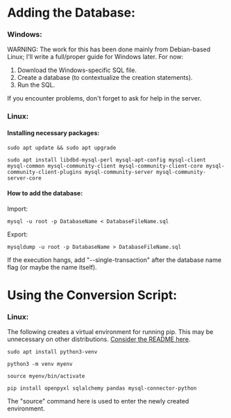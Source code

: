 # Adding the Database:


### Windows:
WARNING: The work for this has been done mainly from Debian-based Linux; I'll write a full/proper guide for Windows later. For now:

1. Download the Windows-specific SQL file.
2. Create a database (to contextualize the creation statements).
3. Run the SQL.

If you encounter problems, don't forget to ask for help in the server.

### Linux:

#### Installing necessary packages:
```
sudo apt update && sudo apt upgrade

sudo apt install libdbd-mysql-perl mysql-apt-config mysql-client mysql-common mysql-community-client mysql-community-client-core mysql-community-client-plugins mysql-community-server mysql-community-server-core
```

#### How to add the database:
Import:
```
mysql -u root -p DatabaseName < DatabaseFileName.sql
```

Export:
```
mysqldump -u root -p DatabaseName > DatabaseFileName.sql
```

 If the execution hangs, add "--single-transaction" after the database name flag (or maybe the name itself).

# Using the Conversion Script:

### Linux:

The following creates a virtual environment for running pip. This may be unnecessary on other distributions. [Consider the README here](./ConversionScript).

```
sudo apt install python3-venv

python3 -m venv myenv

source myenv/bin/activate

pip install openpyxl sqlalchemy pandas mysql-connector-python
```
The "source" command here is used to enter the newly created environment.

